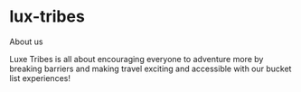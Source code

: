 # lux-tribes
About us  

Luxe Tribes is all about encouraging everyone to adventure more by breaking barriers and making travel exciting and accessible with our bucket list experiences!
